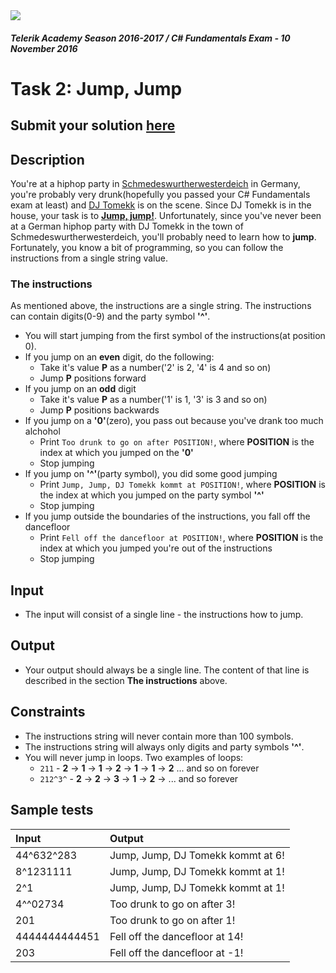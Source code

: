 <img src="https://raw.githubusercontent.com/TelerikAcademy/Common/master/logos/telerik-header-logo.png"/>

#### _Telerik Academy Season 2016-2017 / C# Fundamentals Exam - 10 November 2016_

# Task 2: Jump, Jump

## Submit your solution [here](http://bgcoder.com/Contests/Practice/Index/389#1)

## Description
You're at a hiphop party in [Schmedeswurtherwesterdeich](https://de.wikipedia.org/wiki/Schmedeswurth) in Germany, 
you're probably very drunk(hopefully you passed your C# Fundamentals exam at least) and [DJ Tomekk](https://en.wikipedia.org/wiki/DJ_Tomekk) is on the scene. 
Since DJ Tomekk is in the house, your task is to **[Jump, jump!](https://www.youtube.com/watch?v=kI6dGJt-fNg)**. 
Unfortunately, since you've never been at a German hiphop party with DJ Tomekk in the town of Schmedeswurtherwesterdeich, you'll probably need to learn how to **jump**. Fortunately, you know a bit of programming,
so you can follow the instructions from a single string value.

### The instructions
As mentioned above, the instructions are a single string. The instructions can contain digits(0-9) and the party symbol **'^'**.
- You will start jumping from the first symbol of the instructions(at position 0).
- If you jump on an **even** digit, do the following:
    - Take it's value **P** as a number('2' is 2, '4' is 4 and so on)
    - Jump **P** positions forward
- If you jump on an **odd** digit
    - Take it's value **P** as a number('1' is 1, '3' is 3 and so on)
    - Jump **P** positions backwards
- If you jump on a **'0'**(zero), you pass out because you've drank too much alchohol
    - Print `Too drunk to go on after POSITION!`, where **POSITION** is the index at which you jumped on the **'0'**
    - Stop jumping
- If you jump on **'^'**(party symbol), you did some good jumping
    - Print `Jump, Jump, DJ Tomekk kommt at POSITION!`, where **POSITION** is the index at which you jumped on the party symbol **'^'**
    - Stop jumping
- If you jump outside the boundaries of the instructions, you fall off the dancefloor
    - Print `Fell off the dancefloor at POSITION!`, where **POSITION** is the index at which you jumped you're out of the instructions
    - Stop jumping

## Input
- The input will consist of a single line - the instructions how to jump.

## Output
- Your output should always be a single line. The content of that line is described in the section **The instructions** above.

## Constraints
- The instructions string will never contain more than 100 symbols.
- The instructions string will always only digits and party symbols **'^'**.
- You will never jump in loops. Two examples of loops:
    - `211` - **2** -> **1** -> **1** -> **2** -> **1** -> **1** -> **2** ... and so on forever
    - `212^3^` - **2** -> **2** -> **3** -> **1** -> **2** -> ... and so forever

## Sample tests
| Input         | Output                                   |
|:--------------|:-----------------------------------------|
| 44^632^283    | Jump, Jump, DJ Tomekk kommt at 6!        |
| 8^1231111     | Jump, Jump, DJ Tomekk kommt at 1!        |
| 2^1           | Jump, Jump, DJ Tomekk kommt at 1!        |
| 4^^02734      | Too drunk to go on after 3!              |
| 201           | Too drunk to go on after 1!              |
| 4444444444451 | Fell off the dancefloor at 14!           |
| 203           | Fell off the dancefloor at -1!           |
